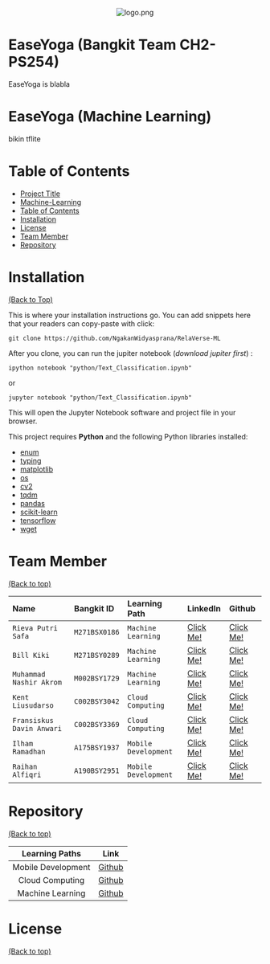 <!-- Add banner here -->
<p align="center">
  <img src="" alt="logo.png"/>
</p>

# **EaseYoga (Bangkit Team CH2-PS254)**

<!-- Describe your project in brief -->
EaseYoga is blabla

# **EaseYoga (Machine Learning)**

<!-- Button and Banner-->

<!-- Describe your project in brief -->
bikin tflite

# **Table of Contents**

- [Project Title](#easeyoga-(Bangkit-Team-CH2-PS254))
- [Machine-Learning](#easeyoga-(machine-learning))
- [Table of Contents](#table-of-contents)
- [Installation](#installation)
- [License](#license)
- [Team Member](#team-member)
- [Repository](#repository)

# **Installation** 
[(Back to Top)](#table-of-contents)

This is where your installation instructions go.
You can add snippets here that your readers can copy-paste with click:

```shell
git clone https://github.com/NgakanWidyasprana/RelaVerse-ML
```

After you clone, you can run the jupiter notebook (*download jupiter first*) :

```shell
ipython notebook "python/Text_Classification.ipynb"
```

or

```shell
jupyter notebook "python/Text_Classification.ipynb"
```

This will open the Jupyter Notebook software and project file in your browser.

This project requires **Python** and the following Python libraries installed:

- [enum](https://docs.python.org/3/library/enum.html)
- [typing](https://docs.python.org/3/library/typing.html)
- [matplotlib](https://numpydoc.readthedocs.io/)
- [os](https://python.readthedocs.io/en/v2.7.2/library/os.html)
- [cv2](https://docs.opencv.org/4.x/)
- [tqdm](https://tqdm.github.io/)
- [pandas](https://pandas.pydata.org/docs/)
- [scikit-learn](https://scikit-learn.org/)
- [tensorflow]((https://www.tensorflow.org/api_docs))
- [wget](https://ftp.gnu.org/gnu/wget/)

# Team Member
[(Back to top)](#table-of-contents)

| Name | Bangkit ID     | Learning Path   |LinkedIn   |Github   |
| :-------- | :------- | :------------ |:------------ |:------------ |
| `Rieva Putri Safa`   | `M271BSX0186` | `Machine Learning` | [Click Me!]( https://www.linkedin.com/in/ahmad-mawardi-hakim-55869b201)| [Click Me!](https://github.com/ahmadmawardihakim) |
| `Bill Kiki`   | `M271BSY0289` | `Machine Learning` |[Click Me!](https://www.linkedin.com/in/annisa-umulfath-31840b224)| [Click Me!](https://github.com/annisaumulfath ) |
| `Muhammad Nashir Akrom`   | `M002BSY1729` | `Machine Learning` |[Click Me!](https://www.linkedin.com/in/alvannauval)| [Click Me!](https://github.com/alvannauval) |
| `Kent Liusudarso`   | `C002BSY3042` | `Cloud Computing` |[Click Me!](https://www.linkedin.com/in/bharaayongpm)| [Click Me!](https://github.com/BharaAyongPM) |
| `Fransiskus Davin Anwari`   | `C002BSY3369` | `Cloud Computing` |[Click Me!](https://www.linkedin.com/in/saddam-satria-ardhi-837570170)| [Click Me!](https://github.com/saddam-satria) |
| `Ilham Ramadhan`   | `A175BSY1937` | `Mobile Development` |[Click Me!](https://www.linkedin.com/in/abdurrahman-sembiring-062617250 )| [Click Me!]( https://github.com/Lastdough ) |
| `Raihan Alfiqri`   | `A190BSY2951` | `Mobile Development` |[Click Me!](https://www.linkedin.com/in/abdurrahman-sembiring-062617250 )| [Click Me!]( https://github.com/Lastdough ) |



# Repository
[(Back to top)](#table-of-contents)

|   Learning Paths   |                                Link                                |
| :----------------: | :----------------------------------------------------------------: |
| Mobile Development | [Github]() |
| Cloud Computing  | [Github]()  |
| Machine Learning  | [Github](https://github.com/CH2-PS254/EaseYoga-ML)  |

# License
[(Back to top)](#table-of-contents)

